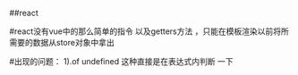 ##react

#react没有vue中的那么简单的指令 以及getters方法 ，只能在模板渲染以前将所需要的数据从store对象中拿出

#出现的问题：
 1).of undefined
    这种直接是在表达式内判断 一下
